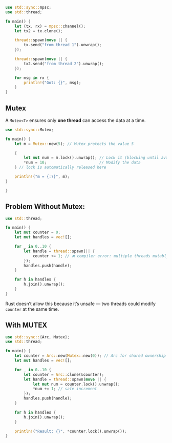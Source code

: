 ```rust
use std::sync::mpsc;
use std::thread;

fn main() {
    let (tx, rx) = mpsc::channel();
    let tx2 = tx.clone();

    thread::spawn(move || {
        tx.send("from thread 1").unwrap();
    });

    thread::spawn(move || {
        tx2.send("from thread 2").unwrap();
    });

    for msg in rx {
        println!("Got: {}", msg);
    }
}

```

## Mutex
A `Mutex<T>` ensures only **one thread** can access the data at a time.

```rust
use std::sync::Mutex;

fn main() {
    let m = Mutex::new(5); // Mutex protects the value 5

    {
        let mut num = m.lock().unwrap(); // Lock it (blocking until available)
        *num = 10;                       // Modify the data
    } // lock is automatically released here

    println!("m = {:?}", m);
}

}

```

## Problem Without Mutex:

```rust
use std::thread;

fn main() {
    let mut counter = 0;
    let mut handles = vec![];

    for _ in 0..10 {
        let handle = thread::spawn(|| {
            counter += 1; // ❌ compiler error: multiple threads mutably borrow counter
        });
        handles.push(handle);
    }

    for h in handles {
        h.join().unwrap();
    }
}

```
Rust doesn’t allow this because it’s unsafe — two threads could modify `counter` at the same time.

## With MUTEX
```rust
use std::sync::{Arc, Mutex};
use std::thread;

fn main() {
    let counter = Arc::new(Mutex::new(0)); // Arc for shared ownership
    let mut handles = vec![];

    for _ in 0..10 {
        let counter = Arc::clone(&counter);
        let handle = thread::spawn(move || {
            let mut num = counter.lock().unwrap();
            *num += 1; // safe increment
        });
        handles.push(handle);
    }

    for h in handles {
        h.join().unwrap();
    }

    println!("Result: {}", *counter.lock().unwrap());
}

```